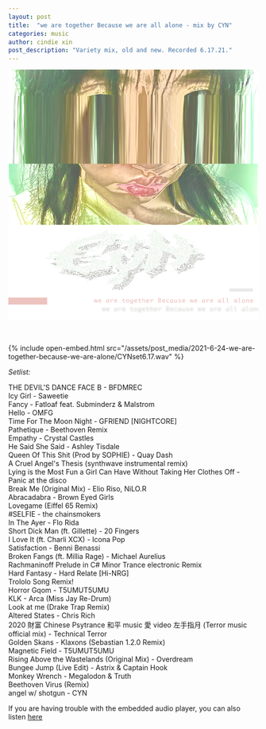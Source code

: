 ```yaml
---
layout: post
title:  "we are together Because we are all alone - mix by CYN"
categories: music
author: cindie xin
post_description: "Variety mix, old and new. Recorded 6.17.21."  
---
```


![Mix Cover](/assets/post_media/2021-6-24-we-are-together-because-we-are-alone/weareallalone_COVER.png)  

&zwnj; 

{% include open-embed.html src="/assets/post_media/2021-6-24-we-are-together-because-we-are-alone/CYNset6.17.wav" %}  &zwnj;  

*Setlist:*  

THE DEVIL'S DANCE FACE B - BFDMREC  
Icy Girl - Saweetie  
Fancy - Fatloaf feat. Subminderz & Malstrom  
Hello - OMFG  
Time For The Moon Night - GFRIEND [NIGHTCORE]  
Pathetique - Beethoven Remix  
Empathy - Crystal Castles  
He Said She Said - Ashley Tisdale  
Queen Of This Shit (Prod by SOPHIE) - Quay Dash  
A Cruel Angel's Thesis (synthwave instrumental remix)  
Lying is the Most Fun a Girl Can Have Without Taking Her Clothes Off - Panic at the disco  
Break Me (Original Mix) - Elio Riso, NiLO.R  
Abracadabra - Brown Eyed Girls  
Lovegame (Eiffel 65 Remix)  
#SELFIE - the chainsmokers  
In The Ayer - Flo Rida  
Short Dick Man (ft. Gillette) - 20 Fingers  
I Love It (ft. Charli XCX) - Icona Pop  
Satisfaction - Benni Benassi  
Broken Fangs (ft. Millia Rage) - Michael Aurelius  
Rachmaninoff Prelude in C# Minor Trance electronic Remix  
Hard Fantasy - Hard Relate [Hi-NRG]  
Trololo Song Remix!  
Horror Gqom - T5UMUT5UMU  
KLK - Arca (Miss Jay Re-Drum)  
Look at me (Drake Trap Remix)  
Altered States - Chris Rich  
2020 財富 Chinese Psytrance 和平 music 愛 video 左手指月 (Terror music official mix) - Technical Terror  
Golden Skans - Klaxons (Sebastian 1.2.0 Remix)  
Magnetic Field - T5UMUT5UMU  
Rising Above the Wastelands (Original Mix) - Overdream  
Bungee Jump (Live Edit) - Astrix & Captain Hook  
Monkey Wrench - Megalodon & Truth  
Beethoven Virus (Remix)  
angel w/ shotgun - CYN  


If you are having trouble with the embedded audio player, you can also listen <a href="https://drive.google.com/file/d/19zHGQsPkHusIrhWiALHWOYV-PzOV-E-A/view?usp=sharing" target="_blank">here</a>



